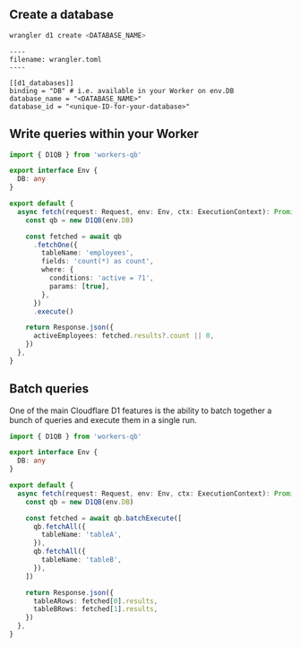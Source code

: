 ## Create a database

```bash
wrangler d1 create <DATABASE_NAME>
```

```
----
filename: wrangler.toml
----

[[d1_databases]]
binding = "DB" # i.e. available in your Worker on env.DB
database_name = "<DATABASE_NAME>"
database_id = "<unique-ID-for-your-database>"
```

## Write queries within your Worker

```ts
import { D1QB } from 'workers-qb'

export interface Env {
  DB: any
}

export default {
  async fetch(request: Request, env: Env, ctx: ExecutionContext): Promise<Response> {
    const qb = new D1QB(env.DB)

    const fetched = await qb
      .fetchOne({
        tableName: 'employees',
        fields: 'count(*) as count',
        where: {
          conditions: 'active = ?1',
          params: [true],
        },
      })
      .execute()

    return Response.json({
      activeEmployees: fetched.results?.count || 0,
    })
  },
}
```

## Batch queries

One of the main Cloudflare D1 features is the ability to batch together a bunch of queries and execute them in a single
run.

```ts
import { D1QB } from 'workers-qb'

export interface Env {
  DB: any
}

export default {
  async fetch(request: Request, env: Env, ctx: ExecutionContext): Promise<Response> {
    const qb = new D1QB(env.DB)

    const fetched = await qb.batchExecute([
      qb.fetchAll({
        tableName: 'tableA',
      }),
      qb.fetchAll({
        tableName: 'tableB',
      }),
    ])

    return Response.json({
      tableARows: fetched[0].results,
      tableBRows: fetched[1].results,
    })
  },
}
```
